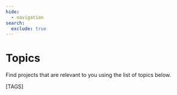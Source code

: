 ```yaml
---
hide:
  - navigation
search:
  exclude: true
---
```

# Topics

Find projects that are relevant to you using the list of topics below.

[TAGS]
